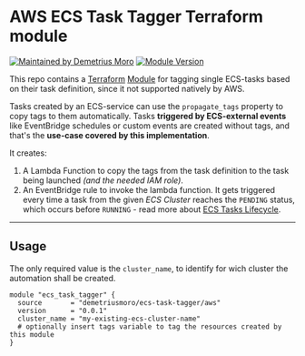 # AWS ECS Task Tagger Terraform module

[![Maintained by Demetrius Moro](https://img.shields.io/badge/maintained%20by-demetriusmoro-blue)](https://github.com/diego-alves) [![Module Version](https://img.shields.io/github/v/tag/demetriusmoro/terraform-aws-ecs-task-tagger?label=version&sort=semver)](https://registry.terraform.io/modules/demetriusmoro/ecs-task-tagger/aws/latest)

This repo contains a [Terraform](https://terraform.io) [Module](https://www.terraform.io/docs/language/modules/index.html) for tagging single ECS-tasks based on their task definition, since it not supported natively by AWS.

Tasks created by an ECS-service can use the `propagate_tags` property to copy tags to them automatically. Tasks **triggered by ECS-external events** like EventBridge schedules or custom events are created without tags, and that's the **use-case covered by this implementation**.

It creates:

1. A Lambda Function to copy the tags from the task definition to the task being launched *(and the needed IAM role)*.
1. An EventBridge rule to invoke the lambda function. It gets triggered every time a task from the given *ECS Cluster* reaches the `PENDING` status, which occurs before `RUNNING` - read more about [ECS Tasks Lifecycle](https://docs.aws.amazon.com/AmazonECS/latest/developerguide/task-lifecycle.html).

---

## Usage

The only required value is the `cluster_name`, to identify for wich cluster the automation shall be created.

```hcl
module "ecs_task_tagger" {
  source       = "demetriusmoro/ecs-task-tagger/aws"
  version      = "0.0.1"
  cluster_name = "my-existing-ecs-cluster-name"
  # optionally insert tags variable to tag the resources created by this module
}
```
